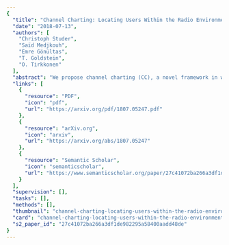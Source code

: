 ```yaml
---
{
  "title": "Channel Charting: Locating Users Within the Radio Environment Using Channel State Information",
  "date": "2018-07-13",
  "authors": [
    "Christoph Studer",
    "Saïd Medjkouh",
    "Emre Gönültas",
    "T. Goldstein",
    "O. Tirkkonen"
  ],
  "abstract": "We propose channel charting (CC), a novel framework in which a multi-antenna network element learns a chart of the radio geometry in its surrounding area. The channel chart captures the local spatial geometry of the area so that points that are close in space will also be close in the channel chart and vice versa. CC works in a fully unsupervised manner, i.e., learning is only based on channel state information (CSI) that is passively collected at a single point in space, but from multiple transmit locations in the area over time. The method then extracts channel features that characterize large-scale fading properties of the wireless channel. Finally, the channel charts are generated with tools from dimensionality reduction, manifold learning, and deep neural networks. The network element performing CC may be, for example, a multi-antenna base-station in a cellular system and the charted area in the served cell. Logical relationships related to the position and movement of a transmitter, e.g., a user equipment (UE), in the cell, can then be directly deduced from comparing measured radio channel characteristics to the channel chart. The unsupervised nature of CC enables a range of new applications in UE localization, network planning, user scheduling, multipoint connectivity, hand-over, cell search, user grouping, and other cognitive tasks that rely on CSI and UE movement relative to the base station, without the need of information from global navigation satellite systems.",
  "links": [
    {
      "resource": "PDF",
      "icon": "pdf",
      "url": "https://arxiv.org/pdf/1807.05247.pdf"
    },
    {
      "resource": "arXiv.org",
      "icon": "arxiv",
      "url": "https://arxiv.org/abs/1807.05247"
    },
    {
      "resource": "Semantic Scholar",
      "icon": "semanticscholar",
      "url": "https://www.semanticscholar.org/paper/27c41072ba266a3df1de982295a58400aadd48de"
    }
  ],
  "supervision": [],
  "tasks": [],
  "methods": [],
  "thumbnail": "channel-charting-locating-users-within-the-radio-environment-using-channel-state-information-thumb.jpg",
  "card": "channel-charting-locating-users-within-the-radio-environment-using-channel-state-information-card.jpg",
  "s2_paper_id": "27c41072ba266a3df1de982295a58400aadd48de"
}
---
```


